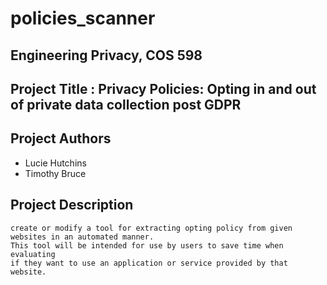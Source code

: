 # policies_scanner

## Engineering Privacy, COS 598

## Project Title : Privacy Policies: Opting in and out of private data collection post GDPR
## Project Authors

* Lucie Hutchins
* Timothy Bruce 

## Project Description

``` 
create or modify a tool for extracting opting policy from given websites in an automated manner.
This tool will be intended for use by users to save time when evaluating 
if they want to use an application or service provided by that website.

```
